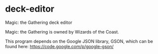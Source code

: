 # deck-editor
Magic: the Gathering deck editor

Magic: the Gathering is owned by Wizards of the Coast.

This program depends on the Google JSON library, GSON, which can be found here:
https://code.google.com/p/google-gson/

